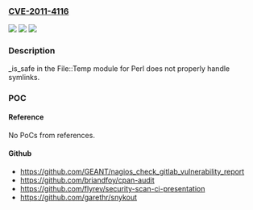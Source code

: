 ### [CVE-2011-4116](https://cve.mitre.org/cgi-bin/cvename.cgi?name=CVE-2011-4116)
![](https://img.shields.io/static/v1?label=Product&message=File%3A%3ATemp&color=blue)
![](https://img.shields.io/static/v1?label=Version&message=n%2Fa&color=blue)
![](https://img.shields.io/static/v1?label=Vulnerability&message=Other&color=brighgreen)

### Description

_is_safe in the File::Temp module for Perl does not properly handle symlinks.

### POC

#### Reference
No PoCs from references.

#### Github
- https://github.com/GEANT/nagios_check_gitlab_vulnerability_report
- https://github.com/briandfoy/cpan-audit
- https://github.com/flyrev/security-scan-ci-presentation
- https://github.com/garethr/snykout

